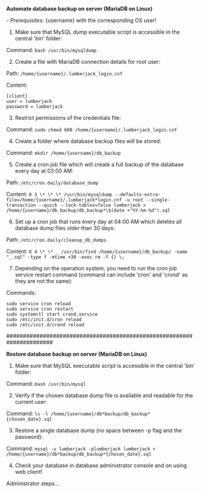 **Automate database backup on server (MariaDB on Linux)**

*- Prerequisites:* {username} with the corresponding OS user!

1. Make sure that MySQL dump executable script is accessible in the central 'bin' folder:

Command:
`bash /usr/bin/mysqldump`

2. Create a file with MariaDB connection details for root user:

Path:
`/home/{username}/.lumberjack_login.cnf`

Content:
```
[client]
user = lumberjack
password = lumberjack
```


3. Restrict permissions of the credentials file:

Command:
`sudo chmod 600 /home/{username}/.lumberjack_login.cnf`

4. Create a folder where database backup files will be stored:

Command:
`mkdir /home/{username}/db_backup`

5. Create a cron job file which will create a full backup of the database every day at 03:00 AM:

Path:
`/etc/cron.daily/database_dump`

Content:
`0 3 \* \* \* /usr/bin/mysqldump --defaults-extra-file=/home/{username}/.lumberjack*login.cnf -u root --single-transaction --quick --lock-tables=false lumberjack > /home/{username}/db_backup/db_backup*\$(date +"%Y-%m-%d").sql`

6. Set up a cron job that runs every day at 04:00 AM which deletes all database dump files older than 30 days:

Path:
`/etc/cron.daily/cleanup_db_dumps`

Content:
`0 4 \* \* _ /usr/bin/find /home/{username}/db_backup/ -name "_.sql" -type f -mtime +30 -exec rm -f {} \;`

7. Depending on the operation system, you need to run the cron job service restart command (command can include 'cron' and 'crond' as they are not the same):

Commands:
```
sudo service cron reload
sudo service cron restart
sudo systemctl start crond.service
sudo /etc/init.d/cron reload
sudo /etc/init.d/crond reload
```


######################################################################

**Restore database backup on server (MariaDB on Linux)**

1. Make sure that MySQL executable script is accessible in the central 'bin' folder:

Command:
`bash /usr/bin/mysql`

2. Verify if the chosen database dump file is available and readable for the current user:

Command:
`ls -l /home/{username}/db*backup/db_backup*{chosen_date}.sql`

3. Restore a single database dump (no space between -p flag and the password):

Command:
`mysql -u lumberjack -plumberjack lumberjack < /home/{username}/db*backup/db_backup*{chosen_date}.sql`

4. Check your database in database administrator console and on using web client!

Administrator steps...

